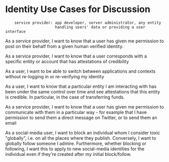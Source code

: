 # Identity Use Cases for Discussion

```
    service provider: app developer, server administrator, any entity 
                      handling users' data or providing a user interface
```

As a service provider, I want to know that a user has given me permission to post on their behalf from a given human verified identity.

As a service provider, I want to know that a user corresponds with a specific entity or account that has attestations of credibility

As a user, I want to be able to switch between applications and contexts without re-logging in or re-verifying my identity

As a user, I want to know that a particular entity I am interacting with has been under the same control over time and see attestations that this entity is credible.  In particular, in the case of transferring funds.

As a service provider, I want to know that a user has given me permission to communicate with them in a particular way - for example that I have permission to send them a direct message on Twitter, or to send them an email

As a social-media user, I want to block an individual whom I consider toxic "globally", i.e. on all the places where they publish.  Conversely, I want to globally follow someone I admire. Furthermore, whether blocking or following, I want this to apply to new social-media identities for the individual even if they're created after my initial block/follow.


